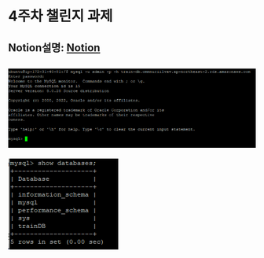 # 4주차 챌린지 과제
Notion설명: [Notion](https://cerulean-dew-aac.notion.site/4-996d1d85308c43f285f515277611a0b3)
-------------
![과제결과1](./img/Untitled.png)
-------------
![과제결과2](./img/Untitled1.png)

